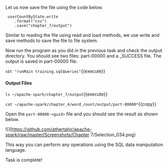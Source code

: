 Let us now save the file using the code below.

```
 userCountByState.write
    .format("csv")
    .save("chapter_7/output")
```

Similar to reading the file using read and load methods, we use write and save methods to save the file to file system.

 

Now run the program as you did in the previous task and check the output directory. You should see two files: part-00000 and a _SUCCESS file. The output is saved in part-00000 file.
 
`sbt "runMain training.sqlQueries"`{{execute}} 

#### Output Files

`ls ~/apache-spark/chapter_7/output`{{execute}} 

`cat ~/apache-spark/chapter_4/word_count/output/part-00000*`{{copy}} 

Open the `part-00000-<guid>` file and you should see the result as shown below.

![](https://github.com/athertahir/apache-spark/raw/master/Screenshots/Chapter 7/Selection_034.png)

This way you can perform any operations using the SQL data manipulation language. 

Task is complete!


